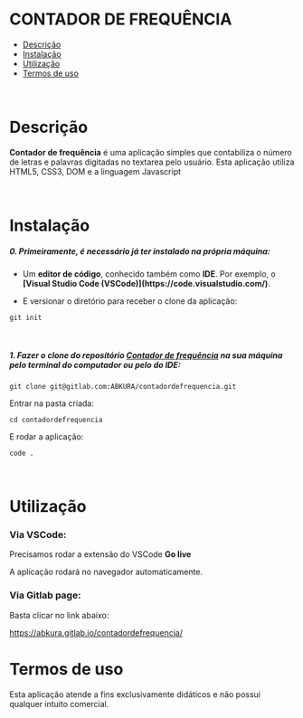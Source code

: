 # CONTADOR DE FREQUÊNCIA

- [Descrição](#descrição)
- [Instalação](#instalação)
- [Utilização](#utilização)
- [Termos de uso](#termos-de-uso)

<br>

# Descrição

<p><b>Contador de frequência</b> é uma aplicação simples que contabiliza o número de letras e palavras digitadas no textarea pelo usuário. Esta aplicação utiliza HTML5, CSS3, DOM e a linguagem Javascript</p>
<br>

# Instalação

<h5>0. Primeiramente, é necessário já ter instalado na própria máquina:</h5>

- <p> Um <b>editor de código</b>, conhecido também como <b>IDE</b>. Por exemplo, o <b>[Visual Studio Code (VSCode)](https://code.visualstudio.com/)</b>.</p>

- <p> E versionar o diretório para receber o clone da aplicação:</p>

```
git init
```

<br>
<h5>1. Fazer o clone do reposítório <span style="text-decoration: underline">Contador de frequência</span> na sua máquina pelo terminal do computador ou pelo do IDE:</h5>

```
git clone git@gitlab.com:ABKURA/contadordefrequencia.git
```

<p>Entrar na pasta criada:</p>

```
cd contadordefrequencia
```

<p>E rodar a aplicação:</p>

```
code .
```

<br>


# Utilização


<h3>Via VSCode:</h3>

<p>Precisamos rodar a extensão do VSCode <b>Go live</b></p>

<p>A aplicação rodará no navegador automaticamente.</p>


<h3>Via Gitlab page:</h3>

<p>Basta clicar no link abaixo:</p>

https://abkura.gitlab.io/contadordefrequencia/




# Termos de uso

<p>Esta aplicação atende a fins exclusivamente didáticos e não possui qualquer intuito comercial.</p>
